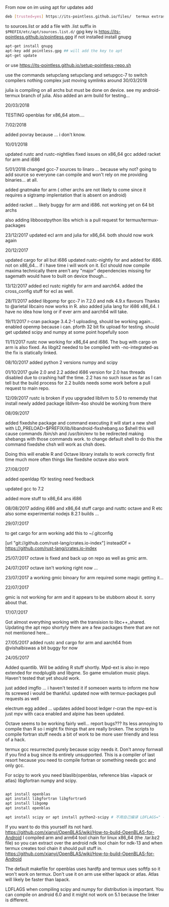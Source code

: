 
From now on im using apt for updates
add 

```bash
deb [trusted=yes] https://its-pointless.github.io/files/  termux extras
```

to sources.list or add a file with .list suffix in ` $PREFIX/etc/apt/sources.list.d/ `
gpg key is https://its-pointless.github.io/pointless.gpg
if not installed install gnupg

```bash
apt-get install gnupg
apt-key add pointless.gpg ## will add the key to apt
apt-get update
```

or use https://its-pointless.github.io/setup-pointless-repo.sh

use the commands setupclang setupclang and setupgcc-7 to switch compilers
nothing complex just moving symlinks around
30/03/2018

julia is compiling on all archs but must be done on device. see my android-termux branch 
of julia. Also added an arm build for testing...



20/03/2018

TESTING openblas for x86_64 atom....


7/02/2018

added povray because ... i don't know.


10/01/2018

updated rustc and rustc-nightlies
fixed issues on x86_64 gcc
added racket for arm and i686


5/01/2018
changed gcc-7 sources to linaro ... because why not? going to add source so 
everyone can compile and won't rely on me providing binaries... at all. 

added gnatmake for arm ( other archs are not likely to come since it requires
a sigtramp implentation that is absent on android)

added racket ... likely buggy for arm and i686. not working yet on 64 bit archs

also adding libboostpython libs which is a pull request for termux/termux-packages 

23/12/2017
updated ecl arm and julia for x86_64. both should now work again

20/12/2017

updated cargo for all but i686
updated rustc-nightly for and added for i686. not on x86_64...
if i have time i will work on it. Ecl should now compile maxima
technically there aren't any "major" dependencies missing for sagemath 
would have to built on device though...


13/12/2017
added ecl rustc nightly for arm and aarch64. 
added the cross_config stuff for ecl as well.

28/11/2017
added libgomp for gcc-7 in 7.2.0 and ndk 4.9.x flavours
Thanks to @arietal libcairo now works in R. 
also added julia lang for i686 x86_64. 
I have no idea how long or if ever arm and aarch64 will take. 

19/11/2017
r-cran package 3.4.2-1 uploading, should be working again... enabled openmp because i can.
pforth 32 bit fix upload for testing.
should get  updated scipy and numpy at some point hopefully soon

11/11/2017 
rustc now working for x86_64 and i686. The bug with cargo on arm is also fixed.
As libgit2 needed to be compiled with -no-integrated-as the fix is statically linked.



08/10/2017
added python 2 versions numpy and scipy


01/10/2017
guile 2.0 and 2.2 added
i686 version for 2.0 has threads disabled due to crashing half the time.
2.2 has no such issue as far as I can tell but the build process for 2.2 builds
needs some work before a pull request to main repo.


12/09/2017
rustc is broken if you upgraded libllvm to 5.0 
to rememdy that install newly added package libllvm-4so should be working from there



08/09/2017

added fixedshe package and command executing it will start a new shell with
LD_PRELOAD=$PREFIX/lib/libandroid-fixshebang.so $shell
this will cause commands /bin/sh and /usr/bin/env to be redirected making shebangs with those 
commands work. to change default shell to do this the command fixedshe chsh will work as chsh does.

Doing this will enable  R and Octave library installs to work correctly first time much more often
things like fixedshe octave also work


27/08/2017

added openldap f0r testing need feedback 

updated gcc to 7.2 

added more stuff to x86_64 ans i686



08/08/2017
adding i686 and x86_64  stuff 
cargo and rusttc 
octave and R
etc
also some experimental nodejs 8.2.1 builds ...



29/07/2017

to get cargo for arm working add this to ~/.gitconfig 

[url "git://github.com/rust-lang/crates.io-index"]
        insteadOf = https://github.com/rust-lang/crates.io-index


25/07/2017
octave is fixed and back up on repo as well as gmic arm.

24/07/2017
octave isn't working right now ... 

23/07/2017
a working gmic binoary for arm required some magic getting it...


22/07/2017

gmic is not working for arm and it appears to be stubborn about it.
sorry about that. 


17/07/2017

Got almost everything working with the transision to libc++_shared. Updating the apt
repo shortyly there are a few packages there that are not not mentioned here... 







27/05/2017
added rustc and cargo for arm and aarch64 from @vishalbiswas
a bit buggy for now 


24/05/2017

Added quantlib. Will be adding R stuff shortly. Mpd-ext is also in repo extended for modpluglib and
libgme. So game emulation music plays. Haven't tested that yet should work.  



just added imgflo ... i haven't tested it if someoen wants to inform me how its screwed 
i would be thankful.
updated now with termux-packages pull requests as well

electrum egg added ...
updates
added boost ledger r-cran 
the mpv-ext is just mpv with caca enabled and alpine has been updated.


Octave seems to be working fairly well...
report bugs???
Its less annoying to compile than R so i might fix things that are really broken. 
The scripts to compile fortran stuff needs a bit of work to be more user friendly 
and less of a hack. 

termux gcc resurrected purely because scipy needs it. 
Don't annoy fornwall if you find a bug since its 
entirely unsupported. 
This is a compiler of last resort hecause you 
need to compile fortran or something needs gcc and
only gcc.


For scipy to work you need blaslib(openblas, reference blas +lapack or atlas) libgfortran
numpy and scipy.

```bash

apt install openblas
apt install libgfortran libgfortran5
apt install libgomp
apt install openblas

apt install scipy or apt install python2-scipy # 不用自己编译 LDFLAGS=" -lm -lcompiler_rt" pip2.7 install scipy

```

If you want to do this yourself its not hard.
https://github.com/xianyi/OpenBLAS/wiki/How-to-build-OpenBLAS-for-Android
I compiled arm and arm64 tool chain for linux x86_64 (the .tar.bz2 file)
so you can extract over the android ndk tool chain for ndk-13 and when termux creates tool chain it should
pull stuff in. 
https://github.com/xianyi/OpenBLAS/wiki/How-to-build-OpenBLAS-for-Android

The default makefile for openblas uses hardfp and termux uses softfp so it won't work
on termux. Don't use it on arm use either lapack or atlas. Atlas will likely be faster
than lapack. 

LDFLAGS when compiling scipy and numpy for distribution is important. You can compile on android 6.0 and it might not 
work on 5.1 because the linker is different. 
